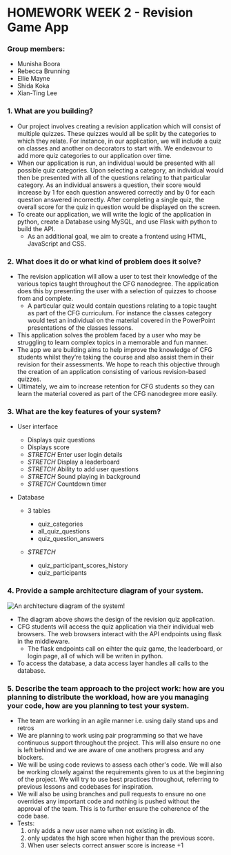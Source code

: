 # HOMEWORK WEEK 2 - Revision Game App

### Group members:
 - Munisha Boora
 - Rebecca Brunning
 - Ellie Mayne
 - Shida Koka
 - Xian-Ting Lee

### 1. What are you building?
- Our project involves creating a revision application which will consist of multiple quizzes. These quizzes would all be split by the categories to which they relate. For instance, in our application, we will include a quiz on classes and another on decorators to start with. We endeavour to add more quiz categories to our application over time.
- When our application is run, an individual would be presented with all possible quiz categories. Upon selecting a category, an individual would then be presented with all of the questions relating to that particular category. As an individual answers a question, their score would increase by 1 for each question answered correctly and by 0 for each question answered incorrectly. After completing a single quiz, the overall score for the quiz in question would be displayed on the screen. 
- To create our application, we will write the logic of the application in python, create a Database using MySQL, and use Flask with python to build the API. 
   - As an additional goal, we aim to create a frontend using HTML, JavaScript and CSS.



### 2. What does it do or what kind of problem does it solve?
- The revision application will allow a user to test their knowledge of the various topics taught throughout the CFG nanodegree. The application does this by presenting the user with a selection of quizzes to choose from and complete. 
   - A particular quiz would contain questions relating to a topic taught as part of the CFG curriculum. For instance the classes category would test an individual on the material covered in the PowerPoint presentations of the classes lessons.
- This application solves the problem faced by a user who may be struggling to learn complex topics in a memorable and fun manner. 
- The app we are building aims to help improve the knowledge of CFG students whilst they’re taking the course and also assist them in their revision for their assessments. We hope to reach this objective through the creation of an application consisting of various revision-based quizzes. 
- Ultimately, we aim to increase retention for CFG students so they can learn the material covered as part of the CFG nanodegree more easily.


### 3. What are the key features of your system?
- User interface
   - Displays quiz questions
   - Displays score
   - *STRETCH* Enter user login details
   - *STRETCH* Display a leaderboard 
   - *STRETCH* Ability to add user questions
   - *STRETCH* Sound playing in background
   - *STRETCH* Countdown timer

- Database
   - 3 tables
      - quiz_categories
      - all_quiz_questions
      - quiz_question_answers

   - *STRETCH*
      - quiz_participant_scores_history
      - quiz_participants



### 4. Provide a sample architecture diagram of your system.
![An architecture diagram of the system!](https://drive.google.com/uc?export=view&id=1eAvIzpoXHF_ahXs64vyJ8TY-_p2IQtFs)
- The diagram above shows the design of the revision quiz application. 
- CFG students will access the quiz application via their individual web browsers. The web browsers interact with the API endpoints using flask in the middleware. 
   - The flask endpoints call on eihter the quiz game, the leaderboard, or login page, all of which will be writen in python. 
- To access the database, a data access layer handles all calls to the database.

### 5. Describe the team approach to the project work: how are you planning to distribute the workload, how are you managing your code, how are you planning to test your system.
- The team are working in an agile manner i.e. using daily stand ups and retros
- We are planning to work using pair programming so that we have continuous support throughout the project. This will also ensure no one is left behind and we are aware of one anothers progress and any blockers.
- We will be using code reviews to assess each other's code. We will also be working closely against the requirements given to us at the beginning of the project. We will try to use best practices throughout, referring to previous lessons and codebases for inspiration.
- We will also be using branches and pull requests to ensure no one overrides any important code and nothing is pushed without the approval of the team. This is to further ensure the coherence of the code base.
- Tests:
     1. only adds a new user name when not existing in db.
     2. only updates the high score when higher than the previous score.
     3. When user selects correct answer score is increase +1
